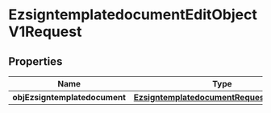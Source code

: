 

# EzsigntemplatedocumentEditObjectV1Request

## Properties

Name | Type | Description | Notes
------------ | ------------- | ------------- | -------------
**objEzsigntemplatedocument** | [**EzsigntemplatedocumentRequestCompound**](EzsigntemplatedocumentRequestCompound.md) |  | 




